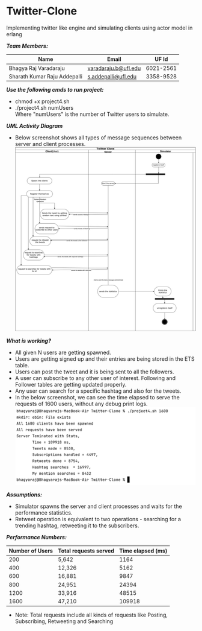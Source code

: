 # Twitter-Clone
Implementing twitter like engine and simulating clients using actor model in erlang

**_Team Members:_**

| Name                         | Email                | UF Id     |
|------------------------------|----------------------|-----------|
| Bhagya Raj Varadaraju        | varadaraju.b@ufl.edu | 6021-2561 |
| Sharath Kumar Raju Addepalli | s.addepalli@ufl.edu  | 3358-9528 |

**_Use the following cmds to run project:_**
* chmod +x project4.sh
* ./project4.sh numUsers\
  Where "numUsers" is the number of Twitter users to simulate.

**_UML Activity Diagram_**
* Below screenshot shows all types of message sequences between server and client processes.\
![title](twitter_system_activity_diagram.jpeg)

**_What is working?_**
* All given N users are getting spawned.
* Users are getting signed up and their entries are being stored in the ETS table.
* Users can post the tweet and it is being sent to all the followers.
* A user can subscribe to any other user of interest. Following and Follower tables are getting updated properly.
* Any user can search for a specific hashtag and also for the tweets.
* In the below screenshot, we can see the time elapsed to serve the requests of 1600 users, without any debug print logs.\
![title](output_performance_stats.png)

_**Assumptions:**_
* Simulator spawns the server and client processes and waits for the performance statistics.
* Retweet operation is equivalent to two operations - searching for a trending hashtag, retweeting it to the subscribers.

_**Performance Numbers:**_

| Number of Users | Total requests served | Time elapsed (ms) |
|-----------------|-----------------------|-------------------|
| 200             | 5,642                 | 1164              |
| 400             | 12,326                | 5162              |
| 600             | 16,881                | 9847              |
| 800             | 24,951                | 24394             |
| 1200            | 33,916                | 48515             |
| 1600            | 47,210                | 109918            |

* Note: Total requests include all kinds of requests like Posting, Subscribing, Retweeting and Searching
